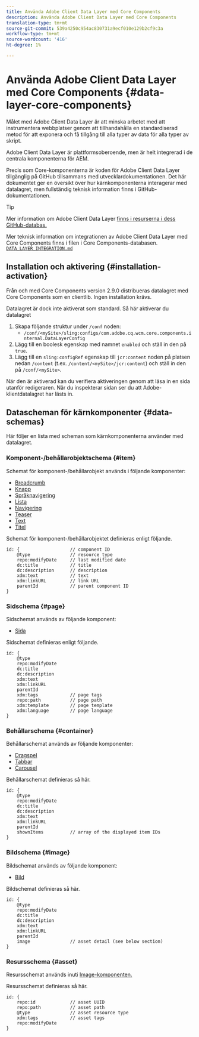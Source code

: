 ```yaml
---
title: Använda Adobe Client Data Layer med Core Components
description: Använda Adobe Client Data Layer med Core Components
translation-type: tm+mt
source-git-commit: 539a4250c954ac830731a9ecf010e129b2cf9c3a
workflow-type: tm+mt
source-wordcount: '416'
ht-degree: 1%

---
```



# Använda Adobe Client Data Layer med Core Components {#data-layer-core-components}

Målet med Adobe Client Data Layer är att minska arbetet med att instrumentera webbplatser genom att tillhandahålla en standardiserad metod för att exponera och få tillgång till alla typer av data för alla typer av skript.

Adobe Client Data Layer är plattformsoberoende, men är helt integrerad i de centrala komponenterna för AEM.

Precis som Core-komponenterna är koden för Adobe Client Data Layer tillgänglig på GitHub tillsammans med utvecklardokumentationen. Det här dokumentet ger en översikt över hur kärnkomponenterna interagerar med datalagret, men fullständig teknisk information finns i GitHub-dokumentationen.

>[!TIP]
>
>Mer information om Adobe Client Data Layer [finns i resurserna i dess GitHub-databas.](https://github.com/adobe/adobe-client-data-layer)
>
>Mer teknisk information om integrationen av Adobe Client Data Layer med Core Components finns i filen i Core Components-databasen. [`DATA_LAYER_INTEGRATION.md`](https://github.com/adobe/aem-core-wcm-components/blob/master/DATA_LAYER_INTEGRATION.md)


## Installation och aktivering {#installation-activation}

Från och med Core Components version 2.9.0 distribueras datalagret med Core Components som en clientlib. Ingen installation krävs.

Datalagret är dock inte aktiverat som standard. Så här aktiverar du datalagret

1. Skapa följande struktur under `/conf` noden:
   * `/conf/<mySite>/sling:configs/com.adobe.cq.wcm.core.components.internal.DataLayerConfig`
1. Lägg till en boolesk egenskap med namnet `enabled` och ställ in den på `true`.
1. Lägg till en `sling:configRef` egenskap till `jcr:content` noden på platsen nedan `/content` (t.ex. `/content/<mySite>/jcr:content`) och ställ in den på `/conf/<mySite>`.

När den är aktiverad kan du verifiera aktiveringen genom att läsa in en sida utanför redigeraren. När du inspekterar sidan ser du att Adobe-klientdatalagret har lästs in.

## Datascheman för kärnkomponenter {#data-schemas}

Här följer en lista med scheman som kärnkomponenterna använder med datalagret.

### Komponent-/behållarobjektschema {#item}

Schemat för komponent-/behållarobjekt används i följande komponenter:

* [Breadcrumb](/help/components/breadcrumb.md)
* [Knapp](/help/components/button.md)
* [Språknavigering](/help/components/language-navigation.md)
* [Lista](/help/components/list.md)
* [Navigering](/help/components/navigation.md)
* [Teaser](/help/components/teaser.md)
* [Text](/help/components/text.md)
* [Titel](/help/components/title.md)

Schemat för komponent-/behållarobjektet definieras enligt följande.

```
id: {                   // component ID
    @type               // resource type
    repo:modifyDate     // last modified date
    dc:title            // title
    dc:description      // description
    xdm:text            // text
    xdm:linkURL         // link URL
    parentId            // parent component ID
}
```


### Sidschema {#page}

Sidschemat används av följande komponent:

* [Sida](/help/components/page.md)

Sidschemat definieras enligt följande.

```
id: {
    @type
    repo:modifyDate
    dc:title
    dc:description
    xdm:text
    xdm:linkURL
    parentId
    xdm:tags            // page tags
    repo:path           // page path
    xdm:template        // page template
    xdm:language        // page language
}
```

### Behållarschema {#container}

Behållarschemat används av följande komponenter:

* [Dragspel](/help/components/accordion.md)
* [Tabbar](/help/components/tabs.md)
* [Carousel](/help/components/carousel.md)

Behållarschemat definieras så här.

```
id: {
    @type
    repo:modifyDate
    dc:title
    dc:description
    xdm:text
    xdm:linkURL
    parentId
    shownItems          // array of the displayed item IDs
}
```

### Bildschema {#image}

Bildschemat används av följande komponent:

* [Bild](/help/components/image.md)

Bildschemat definieras så här.

```
id: {
    @type
    repo:modifyDate
    dc:title
    dc:description
    xdm:text
    xdm:linkURL
    parentId
    image               // asset detail (see below section)
}
```

### Resursschema {#asset}

Resursschemat används inuti [Image-komponenten.](/help/components/image.md)

Resursschemat definieras så här.

```
id: {
    repo:id             // asset UUID
    repo:path           // asset path
    @type               // asset resource type
    xdm:tags            // asset tags
    repo:modifyDate
}
```

